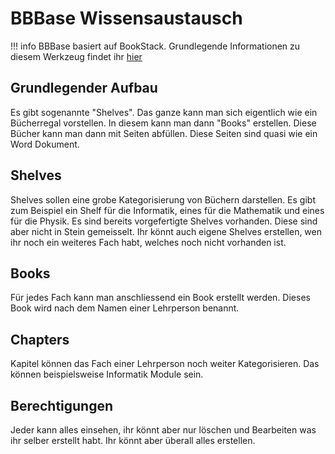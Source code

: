 # BBBase Wissensaustausch

!!! info
    BBBase basiert auf BookStack. Grundlegende Informationen zu diesem Werkzeug findet ihr [hier](https://www.bookstackapp.com/docs/user/content-overview/)

## Grundlegender Aufbau

Es gibt sogenannte "Shelves". Das ganze kann man sich eigentlich wie ein Bücherregal vorstellen. In diesem kann man dann "Books" erstellen. Diese Bücher kann man dann mit Seiten abfüllen. Diese Seiten sind quasi wie ein Word Dokument.

## Shelves

Shelves sollen eine grobe Kategorisierung von Büchern darstellen. Es gibt zum Beispiel ein Shelf für die Informatik, eines für die Mathematik und eines für die Physik. Es sind bereits vorgefertigte Shelves vorhanden. Diese sind aber nicht in Stein gemeisselt. Ihr könnt auch eigene Shelves erstellen, wen ihr noch ein weiteres Fach habt, welches noch nicht vorhanden ist.

## Books

Für jedes Fach kann man anschliessend ein Book erstellt werden. Dieses Book wird nach dem Namen einer Lehrperson benannt. 

## Chapters

Kapitel können das Fach einer Lehrperson noch weiter Kategorisieren. Das können beispielsweise Informatik Module sein.

## Berechtigungen

Jeder kann alles einsehen, ihr könnt aber nur löschen und Bearbeiten was ihr selber erstellt habt. Ihr könnt aber überall alles erstellen.
